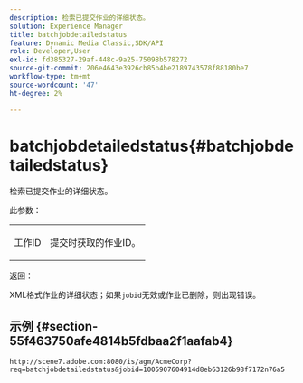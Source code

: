 ```yaml
---
description: 检索已提交作业的详细状态。
solution: Experience Manager
title: batchjobdetailedstatus
feature: Dynamic Media Classic,SDK/API
role: Developer,User
exl-id: fd385327-29af-448c-9a25-75098b578272
source-git-commit: 206e4643e3926cb85b4be2189743578f88180be7
workflow-type: tm+mt
source-wordcount: '47'
ht-degree: 2%

---
```


# batchjobdetailedstatus{#batchjobdetailedstatus}

检索已提交作业的详细状态。

此参数：

<table id="simpletable_9C379451927C4058834640377C0BD7A0"> 
 <tr class="strow"> 
  <td class="stentry"> <p> <span class="codeph">工作ID </span> </p> </td> 
  <td class="stentry"> <p>提交时获取的作业ID。 </p> </td> 
 </tr> 
</table>

返回：

XML格式作业的详细状态；如果`jobid`无效或作业已删除，则出现错误。

## 示例 {#section-55f463750afe4814b5fdbaa2f1aafab4}

`http://scene7.adobe.com:8080/is/agm/AcmeCorp?req=batchjobdetailedstatus&jobid=1005907604914d8eb63126b98f7172n76a5`
